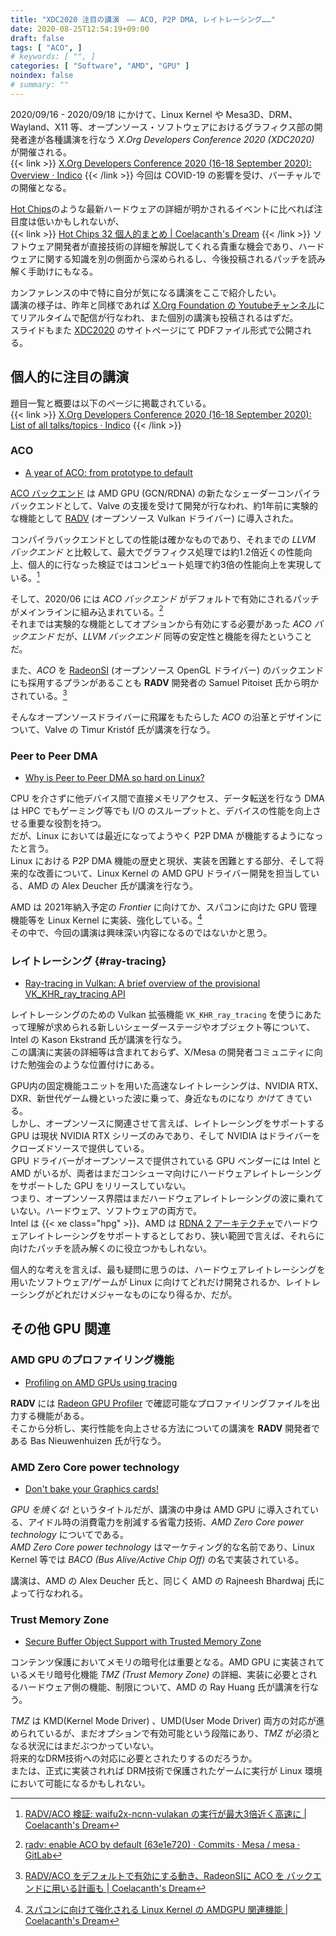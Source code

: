 ```yaml
---
title: "XDC2020 注目の講演　―― ACO, P2P DMA, レイトレーシング……"
date: 2020-08-25T12:54:19+09:00
draft: false
tags: [ "ACO", ]
# keywords: [ "", ]
categories: [ "Software", "AMD", "GPU" ]
noindex: false
# summary: ""
---
```


2020/09/16 - 2020/09/18 にかけて、Linux Kernel や Mesa3D、DRM、Wayland、X11 等、オープンソース・ソフトウェアにおけるグラフィクス部の開発者達が各種講演を行なう *X.Org Developers Conference 2020 (XDC2020)* が開催される。  
{{< link >}} [X.Org Developers Conference 2020 (16-18 September 2020): Overview · Indico](https://xdc2020.x.org/event/9/) {{< /link >}}
今回は COVID-19 の影響を受け、バーチャルでの開催となる。  

[Hot Chips](https://hotchips.org)のような最新ハードウェアの詳細が明かされるイベントに比べれば注目度は低いかもしれないが、  
{{< link >}} [Hot Chips 32 個人的まとめ | Coelacanth's Dream](/posts/2020/08/18/hc32-matome_1/) {{< /link >}}
ソフトウェア開発者が直接技術の詳細を解説してくれる貴重な機会であり、ハードウェアに関する知識を別の側面から深められるし、今後投稿されるパッチを読み解く手助けにもなる。  

カンファレンスの中で特に自分が気になる講演をここで紹介したい。  
講演の様子は、昨年と同様であれば [X.Org Foundation の Youtubeチャンネル](https://www.youtube.com/c/XOrgFoundation/videos)にてリアルタイムで配信が行なわれ、また個別の講演も投稿されるはずだ。  
スライドもまた [XDC2020](https://xdc2020.x.org/) のサイトページにて PDFファイル形式で公開される。  

## 個人的に注目の講演

題目一覧と概要は以下のページに掲載されている。  
{{< link >}} [X.Org Developers Conference 2020 (16-18 September 2020): List of all talks/topics · Indico](https://xdc2020.x.org/event/9/contributions/) {{< /link >}}

### ACO

 * [A year of ACO: from prototype to default](https://xdc2020.x.org/event/9/contributions/612/)

 [ACO バックエンド](/tags/aco) は AMD GPU (GCN/RDNA) の新たなシェーダーコンパイラバックエンドとして、Valve の支援を受けて開発が行なわれ、約1年前に実験的な機能として [RADV](/tags/radv) (オープンソース Vulkan ドライバー) に導入された。  

コンパイラバックエンドとしての性能は確かなものであり、それまでの *LLVM バックエンド* と比較して、最大でグラフィクス処理では約1.2倍近くの性能向上、個人的に行なった検証ではコンピュート処理で約3倍の性能向上を実現している。[^cd-aco-ncnn]  

[^cd-aco-ncnn]: [RADV/ACO 検証: waifu2x-ncnn-vulakan の実行が最大3倍近く高速に | Coelacanth's Dream](/posts/2020/04/26/waifu2x-ncnn-vulkan-speedup-aco/)

そして、2020/06 には *ACO バックエンド* がデフォルトで有効にされるパッチがメインラインに組み込まれている。[^radv-aco-default]  
それまでは実験的な機能としてオプションから有効にする必要があった *ACO バックエンド* だが、*LLVM バックエンド* 同等の安定性と機能を得たということだ。  

[^radv-aco-default]: [radv: enable ACO by default (63e1e720) · Commits · Mesa / mesa · GitLab](https://gitlab.freedesktop.org/mesa/mesa/-/commit/63e1e7209c2bf7d8bbce18380d4f1b2cff4c0bbb?merge_request_iid=5445)

また、*ACO* を [RadeonSI](/tags/radeonsi) (オープンソース OpenGL ドライバー) のバックエンドにも採用するプランがあることも **RADV** 開発者の Samuel Pitoiset 氏から明かされている。[^radeonsi-aco]  

[^radeonsi-aco]: [RADV/ACO をデフォルトで有効にする動き、RadeonSIに ACO を バックエンドに用いる計画も | Coelacanth's Dream](/posts/2020/06/14/radv-aco-default-and-radeonsi-aco-plan/)

そんなオープンソースドライバーに飛躍をもたらした *ACO* の沿革とデザインについて、Valve の Timur Kristóf 氏が講演を行なう。  

### Peer to Peer DMA

 * [Why is Peer to Peer DMA so hard on Linux?](https://xdc2020.x.org/event/9/contributions/617/)

CPU を介さずに他デバイス間で直接メモリアクセス、データ転送を行なう DMA は HPC でもゲーミング等でも I/O のスループットと、デバイスの性能を向上させる重要な役割を持つ。  
だが、Linux においては最近になってようやく P2P DMA が機能するようになったと言う。  
Linux における P2P DMA 機能の歴史と現状、実装を困難とする部分、そして将来的な改善について、Linux Kernel の AMD GPU ドライバー開発を担当している、AMD の Alex Deucher 氏が講演を行なう。  

AMD は 2021年納入予定の *Frontier* に向けてか、スパコンに向けた GPU 管理機能等を Linux Kernel に実装、強化している。[^amd-gfx-for-hpc]  
その中で、今回の講演は興味深い内容になるのではないかと思う。  

[^amd-gfx-for-hpc]: [スパコンに向けて強化される Linux Kernel の AMDGPU 関連機能 | Coelacanth's Dream](/posts/2020/04/29/linux-kernel-advanced-amdgpu-monitor/)

### レイトレーシング {#ray-tracing}

 * [Ray-tracing in Vulkan: A brief overview of the provisional VK_KHR_ray_tracing API](https://xdc2020.x.org/event/9/contributions/613/)

レイトレーシングのための Vulkan 拡張機能 `VK_KHR_ray_tracing` を使うにあたって理解が求められる新しいシェーダーステージやオブジェクト等について、Intel の Kason Ekstrand 氏が講演を行なう。  
この講演に実装の詳細等は含まれておらず、X/Mesa の開発者コミュニティに向けた勉強会のような位置付けにある。  

GPU内の固定機能ユニットを用いた高速なレイトレーシングは、NVIDIA RTX、DXR、新世代ゲーム機といった波に乗って、身近なものになり *かけて* きている。  
しかし、オープンソースに関連させて言えば、レイトレーシングをサポートする GPU は現状 NVIDIA RTX シリーズのみであり、そして NVIDIA はドライバーをクローズドソースで提供している。  
GPU ドライバーがオープンソースで提供されている GPU ベンダーには Intel と AMD がいるが、両者はまだコンシューマ向けにハードウェアレイトレーシングをサポートした GPU をリリースしていない。  
つまり、オープンソース界隈はまだハードウェアレイトレーシングの波に乗れていない。ハードウェア、ソフトウェアの両方で。  
Intel は {{< xe class="hpg" >}}、AMD は [RDNA 2 アーキテクチャ](/tags/rdna_2)でハードウェアレイトレーシングをサポートするとしており、狭い範囲で言えば、それらに向けたパッチを読み解くのに役立つかもしれない。  

個人的な考えを言えば、最も疑問に思うのは、ハードウェアレイトレーシングを用いたソフトウェア/ゲームが Linux に向けてどれだけ開発されるか、レイトレーシングがどれだけメジャーなものになり得るか、だが。  

## その他 GPU 関連
### AMD GPU のプロファイリング機能

 * [Profiling on AMD GPUs using tracing](https://xdc2020.x.org/event/9/contributions/623/)

**RADV** には [Radeon GPU Profiler](https://github.com/GPUOpen-Tools/radeon_gpu_profiler) で確認可能なプロファイリングファイルを出力する機能がある。  
そこから分析し、実行性能を向上させる方法についての講演を **RADV** 開発者である Bas Nieuwenhuizen 氏が行なう。  

### AMD Zero Core power technology

 * [Don't bake your Graphics cards!](https://xdc2020.x.org/event/9/contributions/633/)

*GPU を焼くな!* というタイトルだが、講演の中身は AMD GPU に導入されている、アイドル時の消費電力を削減する省電力技術、*AMD Zero Core power technology* についてである。  
*AMD Zero Core power technology* はマーケティング的な名前であり、Linux Kernel 等では *BACO (Bus Alive/Active Chip Off)* の名で実装されている。  

講演は、AMD の Alex Deucher 氏と、同じく AMD の Rajneesh Bhardwaj 氏によって行なわれる。  

### Trust Memory Zone

 * [Secure Buffer Object Support with Trusted Memory Zone](https://xdc2020.x.org/event/9/contributions/630/)

コンテンツ保護においてメモリの暗号化は重要となる。AMD GPU に実装されているメモリ暗号化機能 *TMZ (Trust Memory Zone)* の詳細、実装に必要とされるハードウェア側の機能、制限について、AMD の  Ray Huang 氏が講演を行なう。  

*TMZ* は KMD(Kernel Mode Driver) 、UMD(User Mode Driver) 両方の対応が進められているが、まだオプションで有効可能という段階にあり、*TMZ* が必須となる状況にはまだぶつかっていない。  
将来的なDRM技術への対応に必要とされたりするのだろうか。  
または、正式に実装されれば DRM技術で保護されたゲームに実行が Linux 環境において可能になるかもしれない。  
